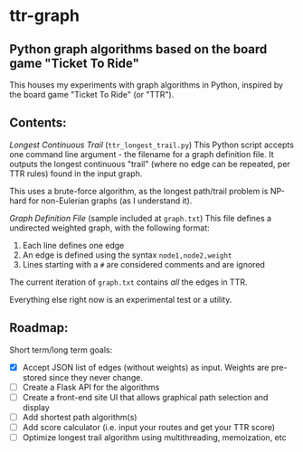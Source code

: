 # ttr-graph
## Python graph algorithms based on the board game "Ticket To Ride"

This houses my experiments with graph algorithms in Python, inspired by the board game "Ticket To Ride" (or "TTR").

Contents:
---------

*Longest Continuous Trail* (`ttr_longest_trail.py`)
This Python script accepts one command line argument - the filename for a graph definition file. It outputs the longest continuous "trail" (where no edge can be repeated, per TTR rules) found in the input graph.

This uses a brute-force algorithm, as the longest path/trail problem is NP-hard for non-Eulerian graphs (as I understand it).

*Graph Definition File* (sample included at `graph.txt`)
This file defines a undirected weighted graph, with the following format:

 1. Each line defines one edge
 2. An edge is defined using the syntax `node1,node2,weight`
 3. Lines starting with a `#` are considered comments and are ignored

The current iteration of `graph.txt` contains *all* the edges in TTR.

Everything else right now is an experimental test or a utility.

Roadmap:
--------

Short term/long term goals:

- [x] Accept JSON list of edges (without weights) as input. Weights are pre-stored since they never change.
- [ ] Create a Flask API for the algorithms
- [ ] Create a front-end site UI that allows graphical path selection and display
- [ ] Add shortest path algorithm(s)
- [ ] Add score calculator (i.e. input your routes and get your TTR score)
- [ ] Optimize longest trail algorithm using multithreading, memoization, etc
